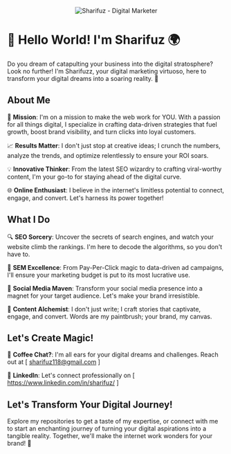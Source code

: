 <p align="center">
  <img src="https://your-image-url-here.com" alt="Sharifuz - Digital Marketer">
</p>

# 🚀 Hello World! I'm Sharifuz 🌍

Do you dream of catapulting your business into the digital stratosphere? Look no further! I'm Sharifuzz, your digital marketing virtuoso, here to transform your digital dreams into a soaring reality. 🚀

## About Me

🎯 **Mission**: I'm on a mission to make the web work for YOU. With a passion for all things digital, I specialize in crafting data-driven strategies that fuel growth, boost brand visibility, and turn clicks into loyal customers.

📈 **Results Matter**: I don't just stop at creative ideas; I crunch the numbers, analyze the trends, and optimize relentlessly to ensure your ROI soars.

💡 **Innovative Thinker**: From the latest SEO wizardry to crafting viral-worthy content, I'm your go-to for staying ahead of the digital curve.

🌐 **Online Enthusiast**: I believe in the internet's limitless potential to connect, engage, and convert. Let's harness its power together!

## What I Do

🔍 **SEO Sorcery**: Uncover the secrets of search engines, and watch your website climb the rankings. I'm here to decode the algorithms, so you don't have to.

🚀 **SEM Excellence**: From Pay-Per-Click magic to data-driven ad campaigns, I'll ensure your marketing budget is put to its most lucrative use.

📱 **Social Media Maven**: Transform your social media presence into a magnet for your target audience. Let's make your brand irresistible.

📝 **Content Alchemist**: I don't just write; I craft stories that captivate, engage, and convert. Words are my paintbrush; your brand, my canvas.

## Let's Create Magic!

💬 **Coffee Chat?**: I'm all ears for your digital dreams and challenges. Reach out at [ sharifuz118@gmail.com ]

🔗 **LinkedIn**: Let's connect professionally on [ https://www.linkedin.com/in/sharifuz/ ]


## Let's Transform Your Digital Journey!

Explore my repositories to get a taste of my expertise, or connect with me to start an enchanting journey of turning your digital aspirations into a tangible reality. Together, we'll make the internet work wonders for your brand! 🌟

